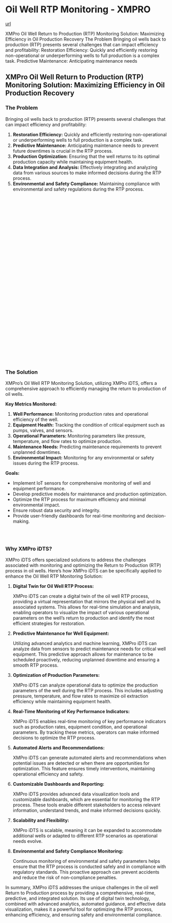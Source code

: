 # Oil Well RTP Monitoring - XMPRO

[url](https://xmpro.com/solutions-library/oil-gas,use-cases/oil-well-rtp-monitoring/)


<div class="portfolio-top">

<div class="row page-wrapper">

<div class="large-12 col mb-0 pb-0">

<div class="portfolio-summary entry-summary">

<div class="row">

<div class="col col-fit pb-0">
XMPro Oil Well Return to Production (RTP) Monitoring Solution: Maximizing Efficiency in Oil Production Recovery The Problem Bringing oil wells back to production (RTP) presents several challenges that can impact efficiency and profitability: Restoration Efficiency: Quickly and efficiently restoring non-operational or underperforming wells to full production is a complex task. Predictive Maintenance: Anticipating maintenance needs
</div>
</div>
</div>
</div>
</div>

<div id="portfolio-content" role="main">

<div class="portfolio-inner">

<div class="row" id="row-1785820760">

<div class="col small-12 large-12" id="col-2024805548">

<div class="col-inner">

<div class="row" id="row-1265691091">

<div class="col small-12 large-12" id="col-2052246328">

<div class="col-inner">
<h2>XMPro Oil Well Return to Production (RTP) Monitoring Solution: Maximizing Efficiency in Oil Production Recovery</h2>
</div>
</div>
</div>

<div class="row" id="row-1931458603">

<div class="col medium-6 small-12 large-6" id="col-1027060269">

<div class="col-inner">
<h3>The Problem</h3>
<p>Bringing oil wells back to production (RTP) presents several challenges that can impact efficiency and profitability:</p>
<ol>
<li><strong>Restoration Efficiency:</strong> Quickly and efficiently restoring non-operational or underperforming wells to full production is a complex task.</li>
<li><strong>Predictive Maintenance:</strong> Anticipating maintenance needs to prevent future downtimes is crucial in the RTP process.</li>
<li><strong>Production Optimization:</strong> Ensuring that the well returns to its optimal production capacity while maintaining equipment health.</li>
<li><strong>Data Integration and Analysis:</strong> Effectively integrating and analyzing data from various sources to make informed decisions during the RTP process.</li>
<li><strong>Environmental and Safety Compliance:</strong> Maintaining compliance with environmental and safety regulations during the RTP process.</li>
</ol>
</div>
</div>

<div class="col medium-6 small-12 large-6" id="col-937256693">

<div class="col-inner">

<div class="banner has-hover" id="banner-1348588171">

<div class="banner-inner fill">

<div class="banner-bg fill">

<div class="bg fill bg-fill"></div>
</div>

<div class="banner-layers container">

<div class="fill banner-link"></div>

<div class="text-box banner-layer x50 md-x50 lg-x50 y50 md-y50 lg-y50 res-text" id="text-box-1764678312">

<div class="text-box-content text dark">

<div class="text-inner text-center">
</div>
</div>
<style>
#text-box-1764678312 {
  width: 60%;
}
#text-box-1764678312 .text-box-content {
  font-size: 100%;
}
</style>
</div>
</div>
</div>
<style>
#banner-1348588171 {
  padding-top: 514px;
}
#banner-1348588171 .bg.bg-loaded {
  background-image: url(https://xmpro.com/wp-content/uploads/2020/04/2.jpg);
}
#banner-1348588171 .bg {
  background-position: 54% 79%;
}
</style>
</div>
</div>
</div>
</div>
</div>
</div>
</div>

<div class="row" id="row-516035986">

<div class="col small-12 large-12" id="col-1464981463">

<div class="col-inner">
<h3>The Solution</h3>
<p>XMPro’s Oil Well RTP Monitoring Solution, utilizing XMPro iDTS, offers a comprehensive approach to efficiently managing the return to production of oil wells.</p>
<p><strong>Key Metrics Monitored:</strong></p>
<ol>
<li><strong>Well Performance:</strong> Monitoring production rates and operational efficiency of the well.</li>
<li><strong>Equipment Health:</strong> Tracking the condition of critical equipment such as pumps, valves, and sensors.</li>
<li><strong>Operational Parameters:</strong> Monitoring parameters like pressure, temperature, and flow rates to optimize production.</li>
<li><strong>Maintenance Needs:</strong> Predicting maintenance requirements to prevent unplanned downtimes.</li>
<li><strong>Environmental Impact:</strong> Monitoring for any environmental or safety issues during the RTP process.</li>
</ol>
<p><strong>Goals:</strong></p>
<ul>
<li>Implement IoT sensors for comprehensive monitoring of well and equipment performance.</li>
<li>Develop predictive models for maintenance and production optimization.</li>
<li>Optimize the RTP process for maximum efficiency and minimal environmental impact.</li>
<li>Ensure robust data security and integrity.</li>
<li>Provide user-friendly dashboards for real-time monitoring and decision-making.</li>
</ul>

<div class="gap-element clearfix" id="gap-174075967" style="display:block; height:auto;">
<style>
#gap-174075967 {
  padding-top: 30px;
}
</style>
</div>
</div>
</div>
</div>

<div class="row" id="row-694411739">

<div class="col small-12 large-12" id="col-261303828">

<div class="col-inner">
<h3>Why XMPro iDTS?</h3>
<p>XMPro iDTS offers specialized solutions to address the challenges associated with monitoring and optimizing the Return to Production (RTP) process in oil wells. Here’s how XMPro iDTS can be specifically applied to enhance the Oil Well RTP Monitoring Solution:</p>
<ol>
<li>
<p><strong>Digital Twin for Oil Well RTP Process:</strong></p>
<p>XMPro iDTS can create a digital twin of the oil well RTP process, providing a virtual representation that mirrors the physical well and its associated systems. This allows for real-time simulation and analysis, enabling operators to visualize the impact of various operational parameters on the well’s return to production and identify the most efficient strategies for restoration.</p></li>
<li>
<p><strong>Predictive Maintenance for Well Equipment:</strong></p>
<p>Utilizing advanced analytics and machine learning, XMPro iDTS can analyze data from sensors to predict maintenance needs for critical well equipment. This predictive approach allows for maintenance to be scheduled proactively, reducing unplanned downtime and ensuring a smooth RTP process.</p></li>
<li>
<p><strong>Optimization of Production Parameters:</strong></p>
<p>XMPro iDTS can analyze operational data to optimize the production parameters of the well during the RTP process. This includes adjusting pressure, temperature, and flow rates to maximize oil extraction efficiency while maintaining equipment health.</p></li>
<li>
<p><strong>Real-Time Monitoring of Key Performance Indicators:</strong></p>
<p>XMPro iDTS enables real-time monitoring of key performance indicators such as production rates, equipment condition, and operational parameters. By tracking these metrics, operators can make informed decisions to optimize the RTP process.</p></li>
<li>
<p><strong>Automated Alerts and Recommendations:</strong></p>
<p>XMPro iDTS can generate automated alerts and recommendations when potential issues are detected or when there are opportunities for optimization. This feature ensures timely interventions, maintaining operational efficiency and safety.</p></li>
<li>
<p><strong>Customizable Dashboards and Reporting:</strong></p>
<p>XMPro iDTS provides advanced data visualization tools and customizable dashboards, which are essential for monitoring the RTP process. These tools enable different stakeholders to access relevant information, understand trends, and make informed decisions quickly.</p></li>
<li>
<p><strong>Scalability and Flexibility:</strong></p>
<p>XMPro iDTS is scalable, meaning it can be expanded to accommodate additional wells or adapted to different RTP scenarios as operational needs evolve.</p></li>
<li>
<p><strong>Environmental and Safety Compliance Monitoring:</strong></p>
<p>Continuous monitoring of environmental and safety parameters helps ensure that the RTP process is conducted safely and in compliance with regulatory standards. This proactive approach can prevent accidents and reduce the risk of non-compliance penalties.</p></li>
</ol>
<p>In summary, XMPro iDTS addresses the unique challenges in the oil well Return to Production process by providing a comprehensive, real-time, predictive, and integrated solution. Its use of digital twin technology, combined with advanced analytics, automated guidance, and effective data visualization, makes it a powerful tool for optimizing the RTP process, enhancing efficiency, and ensuring safety and environmental compliance.</p>
</div>
</div>
</div>
</div>
</div>
</div>